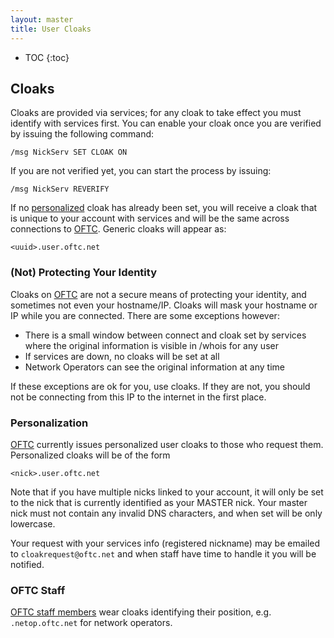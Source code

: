 ```yaml
---
layout: master
title: User Cloaks
---
```


* TOC
{:toc}

## Cloaks

Cloaks are provided via services; for any cloak to take effect you must identify
with services first.  You can enable your cloak once you are verified by issuing
the following command:

`/msg NickServ SET CLOAK ON`

If you are not verified yet, you can start the process by issuing:

`/msg NickServ REVERIFY`

If no [personalized](#Personalized) cloak has already been set, you will receive
a cloak that is unique to your account with services and will be the same across
connections to [OFTC](/).  Generic cloaks will appear as:

`<uuid>.user.oftc.net`

### (Not) Protecting Your Identity

Cloaks on [OFTC](/) are not a secure means of protecting your identity, and
sometimes not even your hostname/IP.  Cloaks will mask your hostname or IP while
you are connected. There are some exceptions however:

 * There is a small window between connect and cloak set by services where the
original information is visible in /whois for any user
 * If services are down, no cloaks will be set at all
 * Network Operators can see the original information at any time

If these exceptions are ok for you, use cloaks. If they are not, you should not
be connecting from this IP to the internet in the first place.

### Personalization

<a id="Personalized"></a>

[OFTC](/) currently issues personalized user cloaks to those who request them.
Personalized cloaks will be of the form

`<nick>.user.oftc.net`

Note that if you have multiple nicks linked to your account, it will only be set
to the nick that is currently identified as your MASTER nick. Your master nick
must not contain any invalid DNS characters, and when set will be only
lowercase.

Your request with your services info (registered nickname) may be emailed to
`cloakrequest@oftc.net` and when staff have time to handle it you will be
notified.

### OFTC Staff

[OFTC staff members](/staff/) wear cloaks identifying their position, e.g.
`.netop.oftc.net` for network operators.
